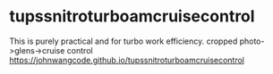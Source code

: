 # tupssnitroturboamcruisecontrol

This is purely practical and for turbo work efficiency.
cropped photo->glens->cruise control
https://johnwangcode.github.io/tupssnitroturboamcruisecontrol

